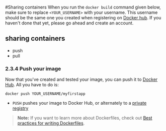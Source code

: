 #Sharing containers
When you run the `docker build` command given below, make sure to replace `<YOUR_USERNAME>` with your username. This username should be the same one you created when registering on [Docker hub](https://hub.docker.com). If you haven't done that yet, please go ahead and create an account.

## sharing containers
- push
- pull

### 2.3.4 Push your image
Now that you've created and tested your image, you can push it to [Docker Hub](https://hub.docker.com). All you have to do is:

```
docker push YOUR_USERNAME/myfirstapp
```


* `PUSH` pushes your image to Docker Hub, or alternately to a [private registry](https://docs.docker.com/registry/)

>**Note:** If you want to learn more about Dockerfiles, check out [Best practices for writing Dockerfiles](https://docs.docker.com/engine/userguide/eng-image/dockerfile_best-practices/).
